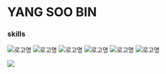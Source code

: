 # YANG SOO BIN 
### skills
![로고명](https://img.shields.io/badge/c-A8B9CC.svg?&style=for-the-badge&logo=&logoColor=white) ![로고명](https://img.shields.io/badge/c++-00599C.svg?&style=for-the-badge&logo=C++&logoColor=white) ![로고명](https://img.shields.io/badge/HTML5-E34F26.svg?&style=for-the-badge&logo=html5&logoColor=white) ![로고명](https://img.shields.io/badge/css-1572B6.svg?&style=for-the-badge&logo=css3&logoColor=white) ![로고명](https://img.shields.io/badge/JavaScript-F7DF1E.svg?&style=for-the-badge&logo=javascript&logoColor=white) ![로고명](https://img.shields.io/badge/python-F0F8FF.svg?&style=for-the-badge&logo=python&logoColor=white)

<img src="http://mazandi.herokuapp.com/api?handle=92chanum&theme=warm"/> 
